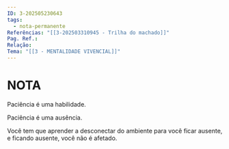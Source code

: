 ```yaml
---
ID: 3-202505230643
tags:
  - nota-permanente
Referências: "[[3-202503310945 - Trilha do machado]]"
Pag. Ref.: 
Relação: 
Tema: "[[3 - MENTALIDADE VIVENCIAL]]"
---
```

# NOTA 

Paciência é uma habilidade.

Paciência é uma ausência.

Você tem que aprender a desconectar do ambiente para você ficar ausente, e ficando ausente, você não é afetado.